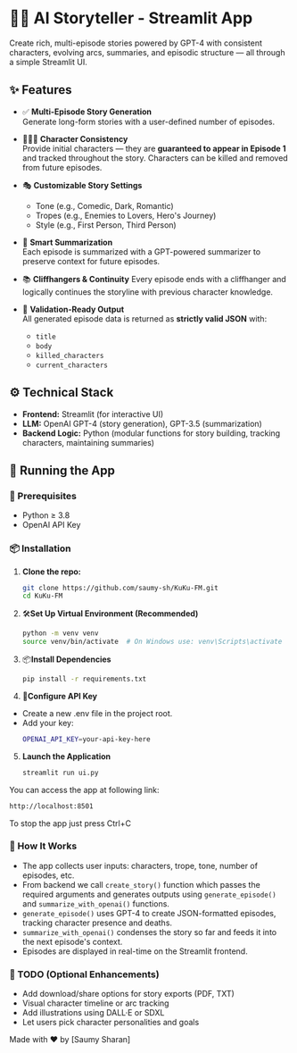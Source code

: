# 🧙‍♂️ AI Storyteller - Streamlit App

Create rich, multi-episode stories powered by GPT-4 with consistent characters, evolving arcs, summaries, and episodic structure — all through a simple Streamlit UI.

## ✨ Features

- ✅ **Multi-Episode Story Generation**  
  Generate long-form stories with a user-defined number of episodes.

- 🧑‍🤝‍🧑 **Character Consistency**  
  Provide initial characters — they are **guaranteed to appear in Episode 1** and tracked throughout the story. Characters can be killed and removed from future episodes.

- 🎭 **Customizable Story Settings**
  - Tone (e.g., Comedic, Dark, Romantic)
  - Tropes (e.g., Enemies to Lovers, Hero's Journey)
  - Style (e.g., First Person, Third Person)

- 🧠 **Smart Summarization**  
  Each episode is summarized with a GPT-powered summarizer to preserve context for future episodes.

- 📚 **Cliffhangers & Continuity**
  Every episode ends with a cliffhanger and logically continues the storyline with previous character knowledge.

- 🧪 **Validation-Ready Output**  
  All generated episode data is returned as **strictly valid JSON** with:
  - `title`
  - `body`
  - `killed_characters`
  - `current_characters`

## ⚙️ Technical Stack

- **Frontend:** Streamlit (for interactive UI)
- **LLM:** OpenAI GPT-4 (story generation), GPT-3.5 (summarization)
- **Backend Logic:** Python (modular functions for story building, tracking characters, maintaining summaries)

## 🚀 Running the App

### 🔧 Prerequisites

- Python ≥ 3.8
- OpenAI API Key

### 📦 Installation

1. **Clone the repo:**

   ```bash
   git clone https://github.com/saumy-sh/KuKu-FM.git
   cd KuKu-FM

2. 🛠️**Set Up Virtual Environment (Recommended)**
    ```bash
    python -m venv venv
    source venv/bin/activate  # On Windows use: venv\Scripts\activate
    ```
3. 📦**Install Dependencies**
    ```bash
    pip install -r requirements.txt
    ```

4. 🔑**Configure API Key**
- Create a new .env file in the project root.
- Add your key:
    ```bash
    OPENAI_API_KEY=your-api-key-here
    ```
5. **Launch the Application**
    ```bash
    streamlit run ui.py
    ```

You can access the app at following link:
```bash
http://localhost:8501
```
To stop the app just press Ctrl+C


### 🧠 How It Works
- The app collects user inputs: characters, trope, tone, number of episodes, etc.
- From backend we call `create_story()` function which passes the required arguments and generates outputs using `generate_episode()` and `summarize_with_openai()` functions.
- `generate_episode()` uses GPT-4 to create JSON-formatted episodes, tracking character presence and deaths.
- `summarize_with_openai()` condenses the story so far and feeds it into the next episode's context.
- Episodes are displayed in real-time on the Streamlit frontend.


### 📌 TODO (Optional Enhancements)
- Add download/share options for story exports (PDF, TXT)
- Visual character timeline or arc tracking
- Add illustrations using DALL·E or SDXL
- Let users pick character personalities and goals

Made with ❤️ by [Saumy Sharan]
